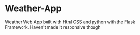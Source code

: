 # Weather-App
Weather  Web App built with Html CSS and python with the Flask Framework. Haven't made it responsive though
